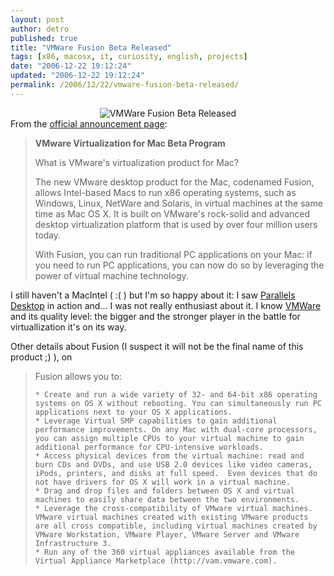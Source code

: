 ```yaml
---
layout: post
author: detro
published: true
title: "VMWare Fusion Beta Released"
tags: [x86, macosx, it, curiosity, english, projects]
date: "2006-12-22 19:12:24"
updated: "2006-12-22 19:12:24"
permalink: /2006/12/22/vmware-fusion-beta-released/
---
```


<div align="center"><img src="http://www.vmware.com/img/mac_hero_v03.gif" alt="VMWare Fusion Beta Released" /></div>
From the <a href="http://www.vmware.com/products/beta/fusion/">official announcement page</a>:
<blockquote><strong>VMware Virtualization for Mac Beta Program</strong>

What is VMware's virtualization product for Mac?

The new VMware desktop product for the Mac, codenamed Fusion, allows Intel-based Macs to run x86 operating systems, such as Windows, Linux, NetWare and Solaris, in virtual machines at the same time as Mac OS X. It is built on VMware's rock-solid and advanced desktop virtualization platform that is used by over four million users today.

With Fusion, you can run traditional PC applications on your Mac: if you need to run PC applications, you can now do so by leveraging the power of virtual machine technology.
</blockquote>

I still haven't a MacIntel ( :( ) but I'm so happy about it: I saw <a href="http://www.parallels.com/en/products/desktop/">Parallels Desktop</a> in action and... I was not really enthusiast about it. I know <a href="http://www.vmware.com/">VMWare</a> and its quality level: the bigger and the stronger player in the battle for virtuallization it's on its way.

Other details about Fusion (I suspect it will not be the final name of this product ;) ), on <!--more-->
<blockquote>
Fusion allows you to:

    * Create and run a wide variety of 32- and 64-bit x86 operating systems on OS X without rebooting. You can simultaneously run PC applications next to your OS X applications.
    * Leverage Virtual SMP capabilities to gain additional performance improvements. On any Mac with dual-core processors, you can assign multiple CPUs to your virtual machine to gain additional performance for CPU-intensive workloads.
    * Access physical devices from the virtual machine: read and burn CDs and DVDs, and use USB 2.0 devices like video cameras, iPods, printers, and disks at full speed.  Even devices that do not have drivers for OS X will work in a virtual machine.
    * Drag and drop files and folders between OS X and virtual machines to easily share data between the two environments.
    * Leverage the cross-compatibility of VMware virtual machines. VMware virtual machines created with existing VMware products are all cross compatible, including virtual machines created by VMware Workstation, VMware Player, VMware Server and VMware Infrastructure 3.
    * Run any of the 360 virtual appliances available from the Virtual Appliance Marketplace (http://vam.vmware.com).
</blockquote>


